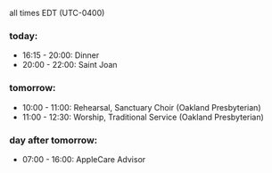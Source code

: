 all times EDT (UTC-0400)

### today:

* 16:15 - 20:00: Dinner
* 20:00 - 22:00: Saint Joan

### tomorrow:

* 10:00 - 11:00: Rehearsal, Sanctuary Choir (Oakland Presbyterian)
* 11:00 - 12:30: Worship, Traditional Service (Oakland Presbyterian)

### day after tomorrow:

* 07:00 - 16:00: AppleCare Advisor
